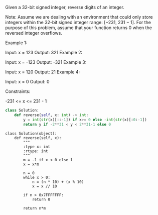 Given a 32-bit signed integer, reverse digits of an integer.

Note:
Assume we are dealing with an environment that could only store integers within the 32-bit signed integer range: [−231,  231 − 1]. For the purpose of this problem, assume that your function returns 0 when the reversed integer overflows.

 

Example 1:

Input: x = 123
Output: 321
Example 2:

Input: x = -123
Output: -321
Example 3:

Input: x = 120
Output: 21
Example 4:

Input: x = 0
Output: 0
 

Constraints:

-231 <= x <= 231 - 1

```Python
class Solution:
    def reverse(self, x: int) -> int:
        y = int(str(x)[::-1]) if x>= 0 else -int(str(x)[:0:-1])
        return y if -2**31 < y < 2**31-1 else 0
```

```
class Solution(object):
    def reverse(self, x):
        """
        :type x: int
        :rtype: int
        """
        m = -1 if x < 0 else 1
        x = x*m
        
        n = 0
        while x > 0:
            n = (n * 10) + (x % 10)
            x = x // 10
        
        if n > 0x7FFFFFFF:
            return 0

        return n*m
```


